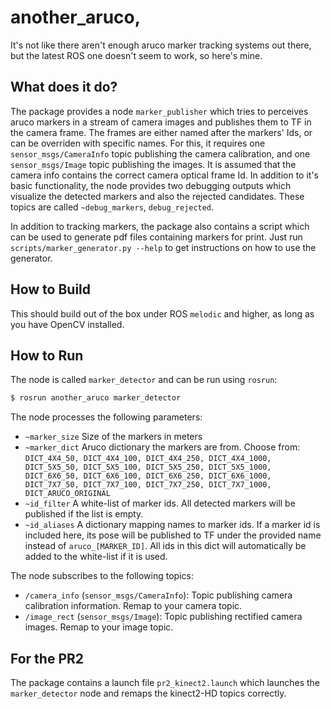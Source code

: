 # another_aruco, 
It's not like there aren't enough aruco marker tracking systems out there, but the latest ROS one doesn't seem to work, so here's mine.

## What does it do?

The package provides a node `marker_publisher` which tries to perceives aruco markers in a stream of camera images and publishes them to TF in the camera frame. The frames are either named after the markers' Ids, or can be overriden with specific names. 
For this, it requires one `sensor_msgs/CameraInfo` topic publishing the camera calibration, and one `sensor_msgs/Image` topic publishing the images.
It is assumed that the camera info contains the correct camera optical frame Id.
In addition to it's basic functionality, the node provides two debugging outputs which visualize the detected markers and also the rejected candidates. These topics are called `~debug_markers`, `debug_rejected`.

In addition to tracking markers, the package also contains a script which can be used to generate pdf files containing markers for print. Just run `scripts/marker_generator.py --help` to get instructions on how to use the generator.

## How to Build

This should build out of the box under ROS `melodic` and higher, as long as you have OpenCV installed.

## How to Run

The node is called `marker_detector` and can be run using `rosrun`: 

```bash
$ rosrun another_aruco marker_detector
```

The node processes the following parameters:

 - `~marker_size` Size of the markers in meters
 - `~marker_dict` Aruco dictionary the markers are from. Choose from: `DICT_4X4_50, DICT_4X4_100, DICT_4X4_250, DICT_4X4_1000, DICT_5X5_50, DICT_5X5_100, DICT_5X5_250, DICT_5X5_1000, DICT_6X6_50, DICT_6X6_100, DICT_6X6_250, DICT_6X6_1000, DICT_7X7_50, DICT_7X7_100, DICT_7X7_250, DICT_7X7_1000, DICT_ARUCO_ORIGINAL`
 - `~id_filter` A white-list of marker ids. All detected markers will be published if the list is empty.
 - `~id_aliases` A dictionary mapping names to marker ids. If a marker id is included here, its pose will be published to TF under the provided name instead of `aruco_[MARKER_ID]`. All ids in this dict will automatically be added to the white-list if it is used.

The node subscribes to the following topics:

 - `/camera_info` (`sensor_msgs/CameraInfo`): Topic publishing camera calibration information. Remap to your camera topic.
 - `/image_rect` (`sensor_msgs/Image`): Topic publishing rectified camera images. Remap to your image topic.

## For the PR2

The package contains a launch file `pr2_kinect2.launch` which launches the `marker_detector` node and remaps the kinect2-HD topics correctly.